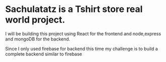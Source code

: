 # Sachulatatz is a Tshirt store real world project.

I will be building this project using React for the frontend and node,express and mongoDB for the backend.

Since I only used firebase for backend this time my challenge is to build a complete backend similar to firebase



